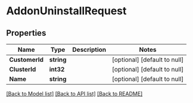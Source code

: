 # AddonUninstallRequest

## Properties
Name | Type | Description | Notes
------------ | ------------- | ------------- | -------------
**CustomerId** | **string** |  | [optional] [default to null]
**ClusterId** | **int32** |  | [optional] [default to null]
**Name** | **string** |  | [optional] [default to null]

[[Back to Model list]](../README.md#documentation-for-models) [[Back to API list]](../README.md#documentation-for-api-endpoints) [[Back to README]](../README.md)

